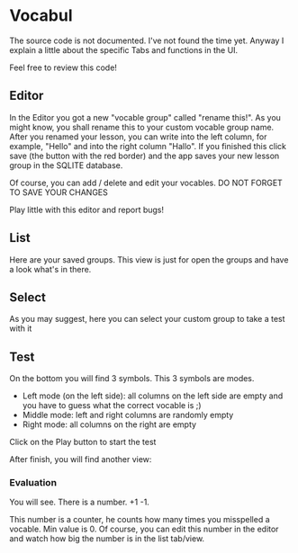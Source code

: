 # Vocabul

The source code is not documented. I've not found the time yet. Anyway I explain a little about the specific Tabs and functions in the UI.

Feel free to review this code! 

## Editor

In the Editor you got a new "vocable group" called "rename this!". As you might know, you shall rename this to your custom vocable group name.
After you renamed your lesson, you can write into the left column, for example, "Hello" and into the right column "Hallo". If you finished this click save (the button 
with the red border) and the app saves your new lesson group in the SQLITE database. 

Of course, you can add / delete and edit your vocables. DO NOT FORGET TO SAVE YOUR CHANGES

Play little with this editor and report bugs!

## List

Here are your saved groups. This view is just for open the groups and have a look what's in there.

## Select

As you may suggest, here you can select your custom group to take a test with it


## Test

On the bottom you will find 3 symbols. This 3 symbols are modes.
* Left mode (on the left side): all columns on the left side are empty and you have to guess what the correct vocable is ;)
* Middle mode: left and right columns are randomly empty 
* Right mode: all columns on the right are empty

Click on the Play button to start the test

After finish, you will find another view:

### Evaluation

You will see. There is a number. +1 -1.

This number is a counter, he counts how many times you misspelled a vocable. Min value is 0. Of course, you can edit this number in the editor and watch how big the number is in the list tab/view.
